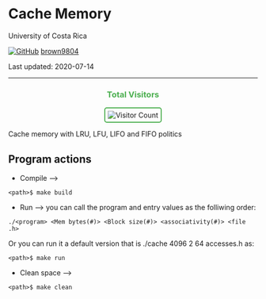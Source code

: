 # Cache Memory

University of Costa Rica

[![GitHub](https://img.shields.io/badge/--181717?logo=github&logoColor=ffffff)](https://github.com/)
[brown9804](https://github.com/brown9804)

Last updated: 2020-07-14

------------------------------------------

<div align="center">
  <h3 style="color: #4CAF50;">Total Visitors</h3>
  <img src="https://profile-counter.glitch.me/brown9804/count.svg" alt="Visitor Count" style="border: 2px solid #4CAF50; border-radius: 5px; padding: 5px;"/>
</div>

Cache memory with LRU, LFU, LIFO and FIFO politics

## Program actions

* Compile -->
~~~
<path>$ make build
~~~

* Run --> you can call the program and entry values as the folliwing order:
~~~~
./<program> <Mem bytes(#)> <Block size(#)> <associativity(#)> <file .h>  
~~~~
Or you can run it a default version that is ./cache 4096 2 64 accesses.h as:
~~~
<path>$ make run
~~~

* Clean space -->
~~~
<path>$ make clean
~~~


